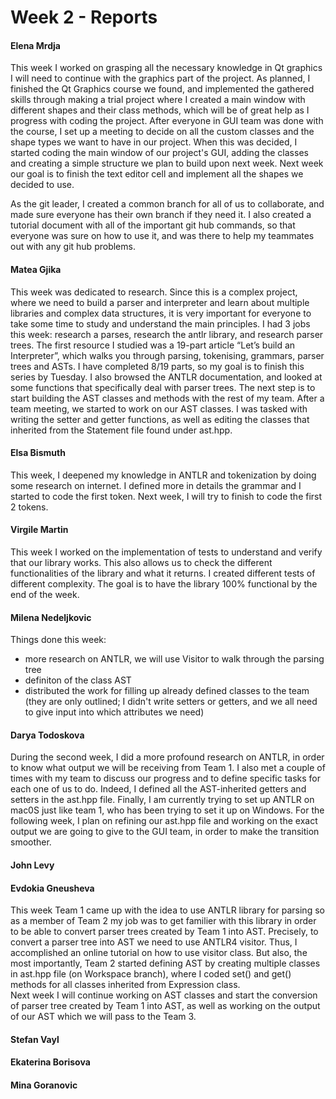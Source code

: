 # Week 2 - Reports

#### Elena Mrdja
This week I worked on grasping all the necessary knowledge in Qt graphics I will need to continue with the graphics part of the project. As planned, I finished the Qt Graphics course we found, and implemented the gathered skills through making a trial project where I created a main window with different shapes and their class methods, which will be of great help as I progress with coding the project.
After everyone in GUI team was done with the course, I set up a meeting to decide on all the custom classes and the shape types we want to have in our project. When this was decided, I started coding the main window of our project's GUI, adding the classes and creating a simple structure we plan to build upon next week. Next week our goal is to finish the text editor cell and implement all the shapes we decided to use.

As the git leader, I created a common branch for all of us to collaborate, and made sure everyone has their own branch if they need it. I also created a tutorial document with all of the important git hub commands, so that everyone was sure on how to use it, and was there to help my teammates out with any git hub problems.


#### Matea Gjika

This week was dedicated to research. Since this is a complex project, where we need to build a parser and interpreter and learn about multiple libraries and complex data structures, it is very important for everyone to take some time to study and understand the main principles. I had 3 jobs this week: research a parses, research the antlr library, and research parser trees. 
The first resource I studied was a 19-part article “Let’s build an Interpreter”, which walks you through parsing, tokenising, grammars, parser trees and ASTs. I have completed 8/19 parts, so my goal is to finish this series by Tuesday.
I also browsed the ANTLR documentation, and looked at some functions that specifically deal with parser trees. 
The next step is to start building the AST classes and methods with the rest of my team. After a team meeting, we started to work on our AST classes. I was tasked with writing the setter and getter functions, as well as editing the classes that inherited from the Statement file found under ast.hpp.

#### Elsa Bismuth

This week, I deepened my knowledge in ANTLR and tokenization by doing some research on internet. I defined more in details the grammar and I started to code the first token. Next week, I will try to finish to code the first 2 tokens.

#### Virgile Martin 

This week I worked on the implementation of tests to understand and verify that our library works. This also allows us to check the different functionalities of the library and what it returns. I created different tests of different complexity. The goal is to have the library 100% functional by the end of the week.

#### Milena Nedeljkovic
Things done this week:
- more research on ANTLR, we will use Visitor to walk through the parsing tree
- definiton of the class AST
- distributed the work for filling up already defined classes to the team (they are only outlined; I didn't write setters or getters,
and we all need to give input into which attributes we need)


#### Darya Todoskova
During the second week, I did a more profound research on ANTLR, in order to know what output we will be receiving from Team 1. I also met a couple of times with my team to discuss our progress and to define specific tasks for each one of us to do. Indeed, I defined all the AST-inherited getters and setters in the ast.hpp file. Finally, I am currently trying to set up ANTLR on mac0S just like team 1, who has been trying to set it up on Windows. For the following week, I plan on refining our ast.hpp file and working on the exact output we are going to give to the GUI team, in order to make the transition smoother.

#### John Levy 

#### Evdokia Gneusheva

This week Team 1 came up with the idea to use ANTLR library for parsing so as a member of Team 2 my job was to get familier with this library in order to be able to convert parser trees created by Team 1 into AST. Precisely, to convert a parser tree into AST we need to use ANTLR4 visitor. Thus, I accomplished an online tutorial on how to use visitor class. But also, the most importantly, Team 2 started defining AST by creating multiple classes in ast.hpp file (on Workspace branch), where I coded set() and get() methods for all classes inherited from Expression class.  
Next week I will continue working on AST classes and start the conversion of parser tree created by Team 1 into AST, as well as working on the output of our AST which we will pass to the Team 3.

#### Stefan Vayl

#### Ekaterina Borisova

#### Mina Goranovic

